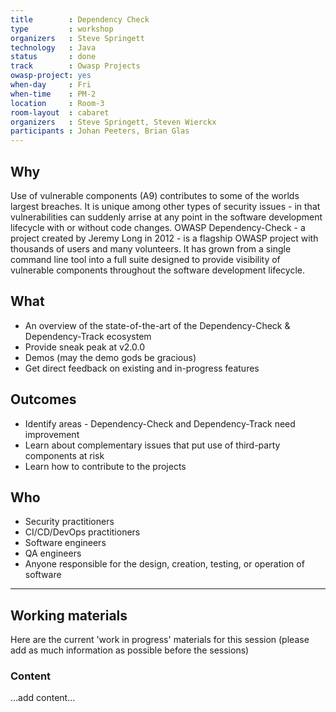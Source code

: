 ```yaml
---
title        : Dependency Check
type         : workshop
organizers   : Steve Springett
technology   : Java
status       : done
track        : Owasp Projects
owasp-project: yes
when-day     : Fri
when-time    : PM-2
location     : Room-3
room-layout  : cabaret
organizers   : Steve Springett, Steven Wierckx
participants : Johan Peeters, Brian Glas
---
```



## Why

Use of vulnerable components (A9) contributes to some of the worlds largest breaches. It is unique among other types of security issues - in that vulnerabilities can suddenly arrise at any point in the software development lifecycle with or without code changes. OWASP Dependency-Check - a project created by Jeremy Long in 2012 - is a flagship OWASP project with thousands of users and many volunteers. It has grown from a single command line tool into a full suite designed to provide visibility of vulnerable components throughout the software development lifecycle. 

## What

* An overview of the state-of-the-art of the Dependency-Check & Dependency-Track ecosystem
* Provide sneak peak at v2.0.0
* Demos (may the demo gods be gracious)
* Get direct feedback on existing and in-progress features

## Outcomes

* Identify areas - Dependency-Check and Dependency-Track need improvement
* Learn about complementary issues that put use of third-party components at risk
* Learn how to contribute to the projects

## Who

* Security practitioners
* CI/CD/DevOps practitioners
* Software engineers
* QA engineers
* Anyone responsible for the design, creation, testing, or operation of software

--- 

## Working materials

Here are the current 'work in progress' materials for this session (please add as much information as possible before the sessions)

### Content

...add content...
